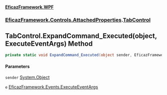 #### [EficazFramework.WPF](EficazFrameworkWPF.md 'EficazFramework WPF')
### [EficazFramework.Controls.AttachedProperties](EficazFrameworkWPF.md#EficazFramework.Controls.AttachedProperties 'EficazFramework.Controls.AttachedProperties').[TabControl](EficazFramework.Controls.AttachedProperties/TabControl.md 'EficazFramework.Controls.AttachedProperties.TabControl')

## TabControl.ExpandCommand_Executed(object, ExecuteEventArgs) Method

```csharp
private static void ExpandCommand_Executed(object sender, EficazFramework.Events.ExecuteEventArgs e);
```
#### Parameters

<a name='EficazFramework.Controls.AttachedProperties.TabControl.ExpandCommand_Executed(object,EficazFramework.Events.ExecuteEventArgs).sender'></a>

`sender` [System.Object](https://docs.microsoft.com/en-us/dotnet/api/System.Object 'System.Object')

<a name='EficazFramework.Controls.AttachedProperties.TabControl.ExpandCommand_Executed(object,EficazFramework.Events.ExecuteEventArgs).e'></a>

`e` [EficazFramework.Events.ExecuteEventArgs](https://docs.microsoft.com/en-us/dotnet/api/EficazFramework.Events.ExecuteEventArgs 'EficazFramework.Events.ExecuteEventArgs')